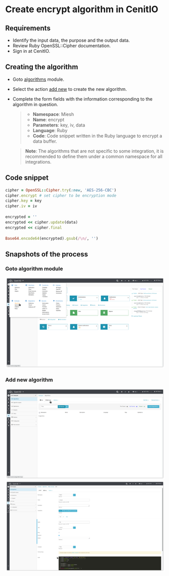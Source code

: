 # Create encrypt algorithm in CenitIO

## Requirements

* Identify the input data, the purpose and the output data.
* Review Ruby OpenSSL::Cipher documentation.[<i class="fa fa-external-link" aria-hidden="true"></i>](https://ruby-doc.org/stdlib-2.4.0/libdoc/openssl/rdoc/OpenSSL/Cipher.html)
* Sign in at CenitIO.[<i class="fa fa-external-link" aria-hidden="true"></i>](https://cenit.io/users/sign_in)

## Creating the algorithm

* Goto [algorithms](https://cenit.io/algorithm) module.
* Select the action [add new](https://cenit.io/algorithm/new) to create the new algorithm.
* Complete the form fields with the information corresponding to the algorithm in question.

    >- **Namespace**: Miesh
    >- **Name**: encrypt
    >- **Parameters**: key, iv, data
    >- **Language**: Ruby
    >- **Code**: Code snippet written in the Ruby language to encrypt a data buffer.

    > **Note**: The algorithms that are not specific to some integration, it is recommended to define them under a common namespace for all integrations.

## Code snippet

```Ruby
cipher = OpenSSL::Cipher.try(:new, 'AES-256-CBC')
cipher.encrypt # set cipher to be encryption mode
cipher.key = key
cipher.iv = iv

encrypted = ''
encrypted << cipher.update(data)
encrypted << cipher.final

Base64.encode64(encrypted).gsub(/\n/, '')
```

## Snapshots of the process

### Goto algorithm module

   ![](../assets/snapshots/common-algs/snapshots-001.png)
    
### Add new algorithm

   ![](../assets/snapshots/common-algs/snapshots-002.png)
   ![](../assets/snapshots/miesh-encrypt-decrypt-algs/snapshots-003.png)

